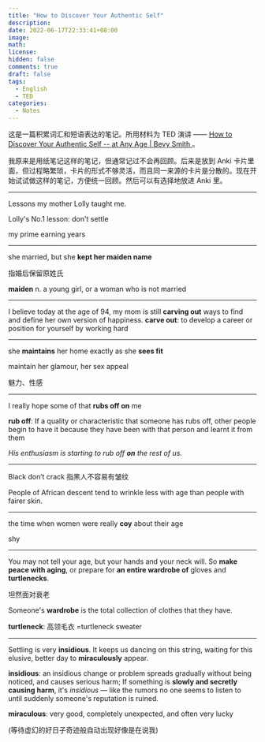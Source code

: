 ```yaml
---
title: "How to Discover Your Authentic Self"
description:
date: 2022-06-17T22:33:41+08:00
image:
math:
license:
hidden: false
comments: true
draft: false
tags:
  - English
  - TED
categories:
  - Notes
---
```


这是一篇积累词汇和短语表达的笔记。所用材料为 TED 演讲 —— [How to Discover Your Authentic Self -- at Any Age | Bevy Smith ](https://www.youtube.com/watch?v=7vqnazqmceQ)。

我原来是用纸笔记这样的笔记，但通常记过不会再回顾。后来是放到 Anki 卡片里面，但过程略繁琐，卡片的形式不够灵活，而且同一来源的卡片是分散的。现在开始试试做这样的笔记，方便统一回顾。然后可以有选择地放进 Anki 里。

<hr></hr>

Lessons my mother Lolly taught me.

Lolly's No.1 lesson: don't settle

my prime earning years

<hr>

she married, but she **kept her maiden name**

指婚后保留原姓氏

**maiden** n. a young girl, or a woman who is not married

<hr>

I believe today at the age of 94, my mom is still **carving out** ways to find and define her own version of happiness.
**carve out**: to develop a career or position for yourself by working hard

<hr></hr>

she **maintains** her home exactly as she **sees fit**

maintain her glamour, her sex appeal

魅力、性感

<hr></hr>

I really hope some of that **rubs off on** me

**rub off**: If a quality or characteristic that someone has rubs off, other people begin to have it because they have been with that person and learnt it from them

_His enthusiasm is starting to rub off **on** the rest of us._

<hr></hr>

Black don’t crack 指黑人不容易有皱纹

People of African descent tend to wrinkle less with age than people with fairer skin.

<hr></hr>

the time when women were really **coy** about their age

shy

<hr></hr>

You may not tell your age, but your hands and your neck will. So **make peace with aging**, or prepare for **an entire wardrobe of** gloves and **turtlenecks**.

坦然面对衰老

Someone's **wardrobe** is the total collection of clothes that they have.

**turtleneck**: 高领毛衣 =turtleneck sweater

<hr></hr>

Settling is very **insidious**. It keeps us dancing on this string, waiting for this elusive, better day to **miraculously** appear.

**insidious**: an insidious change or problem spreads gradually without being noticed, and causes serious harm; If something is **slowly and secretly causing harm**, it's *insidious* — like the rumors no one seems to listen to until suddenly someone's reputation is ruined.

**miraculous**: very good, completely unexpected, and often very lucky

(等待虚幻的好日子奇迹般自动出现好像是在说我)
